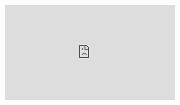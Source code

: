 <iframe width="560" height="314" src="https://www.youtube.com/embed/m13sLcUy914" frameborder="0" allow="accelerometer; autoplay; clipboard-write; encrypted-media; gyroscope; picture-in-picture" allowfullscreen></iframe>